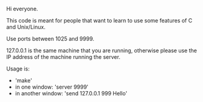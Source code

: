 Hi everyone.

This code is meant for people that want to learn to use some features of C and Unix/Linux.

Use ports between 1025 and 9999.

127.0.0.1 is the same machine that you are running, otherwise please use the IP address of the machine running the server.

Usage is:

- 'make'
- in one window: 'server 9999'
- in another window: 'send 127.0.0.1 999 Hello'

